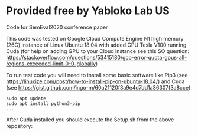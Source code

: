 # Provided free by Yabloko Lab US
Code for SemEval2020 conference paper

This code was tested on Google Cloud Compute Engine N1 high memory (26G) instance of Linux Ubuntu 18.04 with added GPU Tesla V100 running Cuda (for help on adding GPU to your Cloud instance see this SO question: https://stackoverflow.com/questions/53415180/gcp-error-quota-gpus-all-regions-exceeded-limit-0-0-globally)

To run test code you will need to install some basic software like Pip3 (see https://linuxize.com/post/how-to-install-pip-on-ubuntu-18.04/) and Cuda (see https://gist.github.com/ingo-m/60a21120f3a9e4d7dd1a36307f3a8cce):

```
sudo apt update
sudo apt install python3-pip
...

```

After Cuda installed you should execute the Setup.sh from the above repository:

```

```


